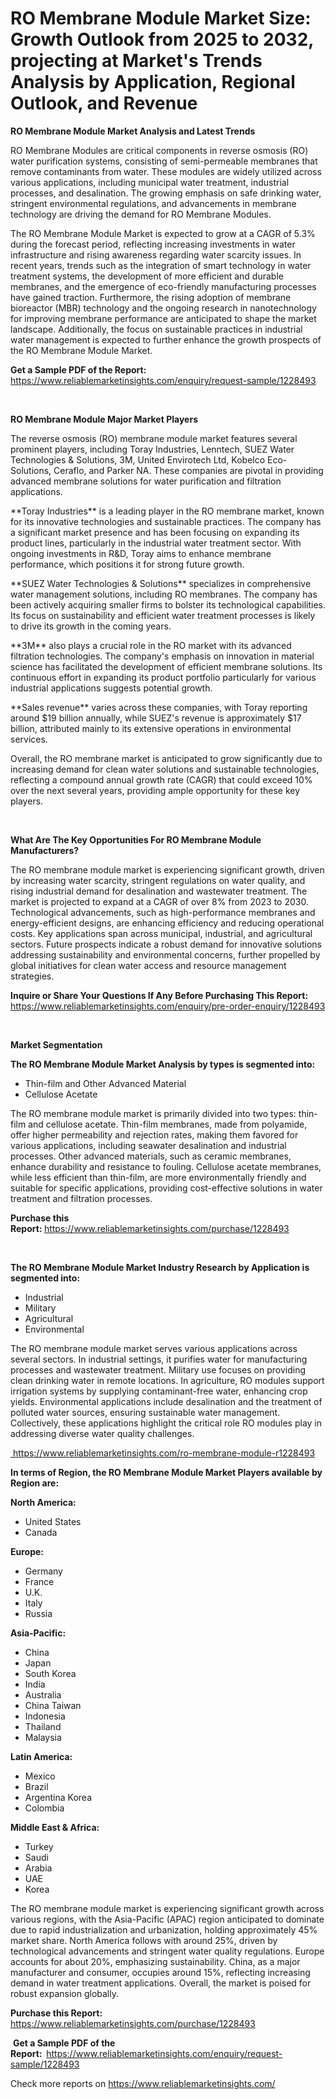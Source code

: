 <p><h1>RO Membrane Module Market Size: Growth Outlook from 2025 to 2032, projecting at Market's Trends Analysis by Application, Regional Outlook, and Revenue</h1></p><p><strong>RO Membrane Module Market Analysis and Latest Trends</strong></p>
<p><p>RO Membrane Modules are critical components in reverse osmosis (RO) water purification systems, consisting of semi-permeable membranes that remove contaminants from water. These modules are widely utilized across various applications, including municipal water treatment, industrial processes, and desalination. The growing emphasis on safe drinking water, stringent environmental regulations, and advancements in membrane technology are driving the demand for RO Membrane Modules.</p><p>The RO Membrane Module Market is expected to grow at a CAGR of 5.3% during the forecast period, reflecting increasing investments in water infrastructure and rising awareness regarding water scarcity issues. In recent years, trends such as the integration of smart technology in water treatment systems, the development of more efficient and durable membranes, and the emergence of eco-friendly manufacturing processes have gained traction. Furthermore, the rising adoption of membrane bioreactor (MBR) technology and the ongoing research in nanotechnology for improving membrane performance are anticipated to shape the market landscape. Additionally, the focus on sustainable practices in industrial water management is expected to further enhance the growth prospects of the RO Membrane Module Market.</p></p>
<p><strong>Get a Sample PDF of the Report:&nbsp;</strong> <a href="https://www.reliablemarketinsights.com/enquiry/request-sample/1228493?utm_campaign=3047&utm_medium=2&utm_source=Github&utm_content=ia&utm_term=09042025&utm_id=ro-membrane-module">https://www.reliablemarketinsights.com/enquiry/request-sample/1228493</a></p>
<p>&nbsp;</p>
<p><strong>RO Membrane Module Major Market Players</strong></p>
<p><p>The reverse osmosis (RO) membrane module market features several prominent players, including Toray Industries, Lenntech, SUEZ Water Technologies & Solutions, 3M, United Envirotech Ltd, Kobelco Eco-Solutions, Ceraflo, and Parker NA. These companies are pivotal in providing advanced membrane solutions for water purification and filtration applications.</p><p>**Toray Industries** is a leading player in the RO membrane market, known for its innovative technologies and sustainable practices. The company has a significant market presence and has been focusing on expanding its product lines, particularly in the industrial water treatment sector. With ongoing investments in R&D, Toray aims to enhance membrane performance, which positions it for strong future growth.</p><p>**SUEZ Water Technologies & Solutions** specializes in comprehensive water management solutions, including RO membranes. The company has been actively acquiring smaller firms to bolster its technological capabilities. Its focus on sustainability and efficient water treatment processes is likely to drive its growth in the coming years.</p><p>**3M** also plays a crucial role in the RO market with its advanced filtration technologies. The company's emphasis on innovation in material science has facilitated the development of efficient membrane solutions. Its continuous effort in expanding its product portfolio particularly for various industrial applications suggests potential growth.</p><p>**Sales revenue** varies across these companies, with Toray reporting around $19 billion annually, while SUEZ's revenue is approximately $17 billion, attributed mainly to its extensive operations in environmental services.</p><p>Overall, the RO membrane market is anticipated to grow significantly due to increasing demand for clean water solutions and sustainable technologies, reflecting a compound annual growth rate (CAGR) that could exceed 10% over the next several years, providing ample opportunity for these key players.</p></p>
<p>&nbsp;</p>
<p><strong>What Are The Key Opportunities For RO Membrane Module Manufacturers?</strong></p>
<p><p>The RO membrane module market is experiencing significant growth, driven by increasing water scarcity, stringent regulations on water quality, and rising industrial demand for desalination and wastewater treatment. The market is projected to expand at a CAGR of over 8% from 2023 to 2030. Technological advancements, such as high-performance membranes and energy-efficient designs, are enhancing efficiency and reducing operational costs. Key applications span across municipal, industrial, and agricultural sectors. Future prospects indicate a robust demand for innovative solutions addressing sustainability and environmental concerns, further propelled by global initiatives for clean water access and resource management strategies.</p></p>
<p><strong>Inquire or Share Your Questions If Any Before Purchasing This Report:</strong> <a href="https://www.reliablemarketinsights.com/enquiry/pre-order-enquiry/1228493?utm_campaign=3047&utm_medium=2&utm_source=Github&utm_content=ia&utm_term=09042025&utm_id=ro-membrane-module">https://www.reliablemarketinsights.com/enquiry/pre-order-enquiry/1228493</a></p>
<p>&nbsp;</p>
<p><strong>Market Segmentation</strong></p>
<p><strong>The RO Membrane Module Market Analysis by types is segmented into:</strong></p>
<p><ul><li>Thin-film and Other Advanced Material</li><li>Cellulose Acetate</li></ul></p>
<p><p>The RO membrane module market is primarily divided into two types: thin-film and cellulose acetate. Thin-film membranes, made from polyamide, offer higher permeability and rejection rates, making them favored for various applications, including seawater desalination and industrial processes. Other advanced materials, such as ceramic membranes, enhance durability and resistance to fouling. Cellulose acetate membranes, while less efficient than thin-film, are more environmentally friendly and suitable for specific applications, providing cost-effective solutions in water treatment and filtration processes.</p></p>
<p><strong>Purchase this Report:&nbsp;</strong><a href="https://www.reliablemarketinsights.com/purchase/1228493?utm_campaign=3047&utm_medium=2&utm_source=Github&utm_content=ia&utm_term=09042025&utm_id=ro-membrane-module">https://www.reliablemarketinsights.com/purchase/1228493</a></p>
<p>&nbsp;</p>
<p><strong>The RO Membrane Module Market Industry Research by Application is segmented into:</strong></p>
<p><ul><li>Industrial</li><li>Military</li><li>Agricultural</li><li>Environmental</li></ul></p>
<p><p>The RO membrane module market serves various applications across several sectors. In industrial settings, it purifies water for manufacturing processes and wastewater treatment. Military use focuses on providing clean drinking water in remote locations. In agriculture, RO modules support irrigation systems by supplying contaminant-free water, enhancing crop yields. Environmental applications include desalination and the treatment of polluted water sources, ensuring sustainable water management. Collectively, these applications highlight the critical role RO modules play in addressing diverse water quality challenges.</p></p>
<p><a href="https://www.reliablemarketinsights.com/ro-membrane-module-r1228493?utm_campaign=3047&utm_medium=2&utm_source=Github&utm_content=ia&utm_term=09042025&utm_id=ro-membrane-module">&nbsp;https://www.reliablemarketinsights.com/ro-membrane-module-r1228493</a></p>
<p><strong>In terms of Region, the RO Membrane Module Market Players available by Region are:</strong></p>
<p>
    <p> <strong> North America: </strong>
        <ul>
            <li>United States</li>
            <li>Canada</li>
        </ul>
        </p> 
    <p> <strong> Europe: </strong>
        <ul>
            <li>Germany</li>
            <li>France</li>
            <li>U.K.</li>
            <li>Italy</li>
            <li>Russia</li>
        </ul>
        </p> 
    <p> <strong> Asia-Pacific: </strong>
        <ul>
            <li>China</li>
            <li>Japan</li>
            <li>South Korea</li>
            <li>India</li>
            <li>Australia</li>
            <li>China Taiwan</li>
            <li>Indonesia</li>
            <li>Thailand</li>
            <li>Malaysia</li>
        </ul>
        </p> 
    <p> <strong> Latin America: </strong>
        <ul>
            <li>Mexico</li>
            <li>Brazil</li>
            <li>Argentina Korea</li>
            <li>Colombia</li>
        </ul>
        </p> 
    <p> <strong> Middle East & Africa: </strong>
        <ul>
            <li>Turkey</li>
            <li>Saudi</li>
            <li>Arabia</li>
            <li>UAE</li>
            <li>Korea</li>
        </ul>
    </p>
    </p>
<p><p>The RO membrane module market is experiencing significant growth across various regions, with the Asia-Pacific (APAC) region anticipated to dominate due to rapid industrialization and urbanization, holding approximately 45% market share. North America follows with around 25%, driven by technological advancements and stringent water quality regulations. Europe accounts for about 20%, emphasizing sustainability. China, as a major manufacturer and consumer, occupies around 15%, reflecting increasing demand in water treatment applications. Overall, the market is poised for robust expansion globally.</p></p>
<p><strong>Purchase this Report: </strong><a href="https://www.reliablemarketinsights.com/purchase/1228493?utm_campaign=3047&utm_medium=2&utm_source=Github&utm_content=ia&utm_term=09042025&utm_id=ro-membrane-module">https://www.reliablemarketinsights.com/purchase/1228493</a></p>
<p>&nbsp;<strong>Get a Sample PDF of the Report:&nbsp;&nbsp;</strong><a href="https://www.reliablemarketinsights.com/enquiry/request-sample/1228493?utm_campaign=3047&utm_medium=2&utm_source=Github&utm_content=ia&utm_term=09042025&utm_id=ro-membrane-module">https://www.reliablemarketinsights.com/enquiry/request-sample/1228493</a></p>
<p><strong></strong></p>
<p>Check more reports on <a href="https://www.reliablemarketinsights.com/?utm_campaign=3047&utm_medium=2&utm_source=Github&utm_content=ia&utm_term=09042025&utm_id=ro-membrane-module">https://www.reliablemarketinsights.com/</a></p>
